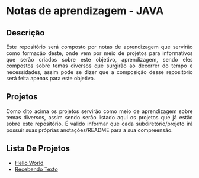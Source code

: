 # Notas de aprendizagem - JAVA

## Descrição
<p style="text-align:justify;">
Este repositório será composto por notas de aprendizagem que servirão como formação deste, onde vem por meio de projetos para informativos que serão criados sobre este objetivo, aprendizagem, sendo eles compostos sobre temas diversos que surgirão ao decorrer do tempo e necessidades, assim pode se dizer que a composição desse repositório será feita apenas para este objetivo.
</p>

## Projetos
<p style="text-align:justify;">
Como dito acima os projetos servirão como meio de aprendizagem sobre temas diversos, assim sendo serão listado aqui os projetos que já estão sobre este repositório. É valido informar que cada subdiretório/projeto irá possuir suas próprias anotações/README para a sua compreensão.
</p>

## Lista De Projetos
* [Hello World](www.google.com.br)
* [Recebendo Texto](www.google.com.br)
